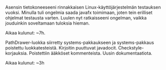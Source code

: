Asensin tietokoneeseeni rinnakkaisen Linux-käyttöjärjestelmän testauksen vuoksi. 
Minulla tuli ongelmia saada javafx toimimaan, joten tein erilliset ohjelmat testausta varten.
Luulen nyt ratkaisseeni ongelman, vaikka jouduinkin soveltamaan tuloksia hieman.

Aikaa kulunut: ~7h.

PathDrawer-luokka siirretty systems-pakkaukseen ja systems-pakkaus poistettu luokkatesteistä.
Kirjoitin puuttuvat javadocit.
Checkstyle-korjauksia.
Poistettiin ääkköset kommenteista.
Uusin dokumentaatiota.

Aikaa kulunut: ~3h